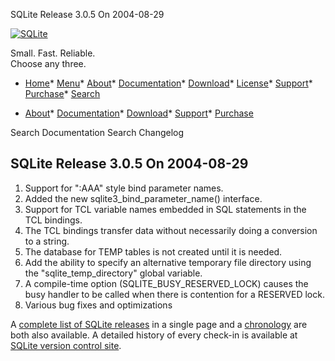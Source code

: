 




SQLite Release 3\.0\.5 On 2004\-08\-29




[![SQLite](../images/sqlite370_banner.gif)](../index.html)


Small. Fast. Reliable.  
Choose any three.


* [Home](../index.html)* [Menu](javascript:void(0))* [About](../about.html)* [Documentation](../docs.html)* [Download](../download.html)* [License](../copyright.html)* [Support](../support.html)* [Purchase](../prosupport.html)* [Search](javascript:void(0))




* [About](../about.html)* [Documentation](../docs.html)* [Download](../download.html)* [Support](../support.html)* [Purchase](../prosupport.html)






Search Documentation
Search Changelog







## SQLite Release 3\.0\.5 On 2004\-08\-29

1. Support for ":AAA" style bind parameter names.
2. Added the new sqlite3\_bind\_parameter\_name() interface.
3. Support for TCL variable names embedded in SQL statements in the
 TCL bindings.
4. The TCL bindings transfer data without necessarily doing a conversion
 to a string.
5. The database for TEMP tables is not created until it is needed.
6. Add the ability to specify an alternative temporary file directory
 using the "sqlite\_temp\_directory" global variable.
7. A compile\-time option (SQLITE\_BUSY\_RESERVED\_LOCK) causes the busy
 handler to be called when there is contention for a RESERVED lock.
8. Various bug fixes and optimizations



A [complete list of SQLite releases](../changes.html)
 in a single page and a [chronology](../chronology.html) are both also available.
 A detailed history of every
 check\-in is available at
 [SQLite version control site](https://www.sqlite.org/src/timeline).


